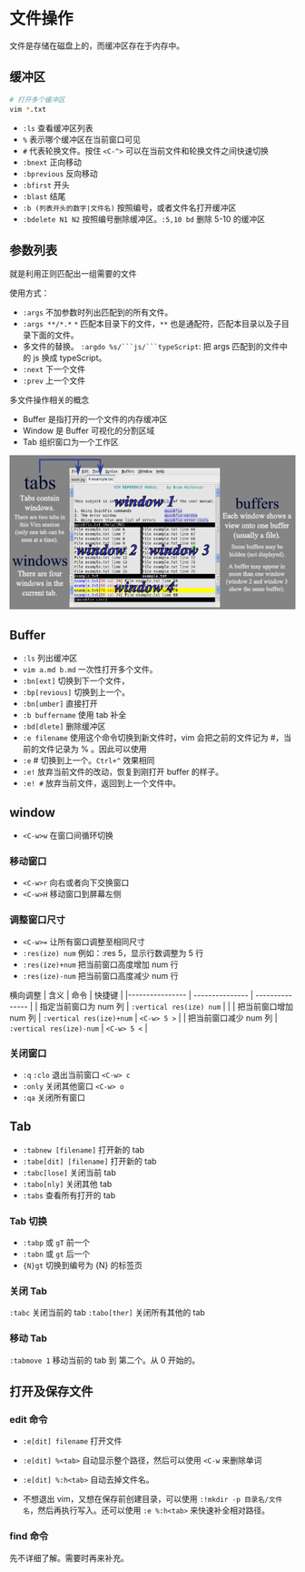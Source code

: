 # 文件操作

文件是存储在磁盘上的，而缓冲区存在于内存中。


## 缓冲区

```bash
# 打开多个缓冲区
vim *.txt
```

* `:ls` 查看缓冲区列表
* `%` 表示哪个缓冲区在当前窗口可见
* `#` 代表轮换文件。按住 `<C-^>` 可以在当前文件和轮换文件之间快速切换
* `:bnext` 正向移动
* `:bprevious` 反向移动
* `:bfirst` 开头
* `:blast` 结尾
* `:b (列表开头的数字|文件名)` 按照编号，或者文件名打开缓冲区
* `:bdelete N1 N2` 按照编号删除缓冲区。`:5,10 bd` 删除 5-10 的缓冲区



## 参数列表

就是利用正则匹配出一组需要的文件

使用方式：
* `:args` 不加参数时列出匹配到的所有文件。
* `:args **/*.*` `*` 匹配本目录下的文件，`**` 也是通配符，匹配本目录以及子目录下面的文件。
* 多文件的替换。 `:argdo %s/```js/```typeScript`: 把 args 匹配到的文件中 的 js 换成 typeScript。
* `:next` 下一个文件
* `:prev` 上一个文件



多文件操作相关的概念

* Buffer 是指打开的一个文件的内存缓冲区
* Window 是 Buffer 可视化的分割区域
* Tab 组织窗口为一个工作区

![Tabs-windows-buffers](./Tabs-windows-buffers.png)


## Buffer

* `:ls` 列出缓冲区
* `vim a.md b.md` 一次性打开多个文件。
* `:bn[ext]` 切换到下一个文件，
* `:bp[revious]` 切换到上一个。
* `:bn[umber]` 直接打开
* `:b buffername` 使用 tab 补全 
* `:bd[dlete]` 删除缓冲区 
* `:e filename` 使用这个命令切换到新文件时，vim 会把之前的文件记为 #，当前的文件记录为 % 。因此可以使用
* `:e` # 切换到上一个。`Ctrl+^` 效果相同
* `:e!` 放弃当前文件的改动，恢复到刚打开 buffer 的样子。
* `:e! #` 放弃当前文件，返回到上一个文件中。



## window

* `<C-w>w` 在窗口间循环切换



### 移动窗口

* `<C-w>r` 向右或者向下交换窗口
* `<C-w>H` 移动窗口到屏幕左侧



### 调整窗口尺寸

* `<C-w>=` 让所有窗口调整至相同尺寸
* `:res(ize) num` 例如：:res 5，显示行数调整为 5 行
* `:res(ize)+num` 把当前窗口高度增加 num 行
* `:res(ize)-num` 把当前窗口高度减少 num 行

横向调整
| 含义    | 命令    | 快捷键    |
|---------------- | --------------- | --------------- |
| 指定当前窗口为 num 列    | `:vertical res(ize) num`    |     |
| 把当前窗口增加 num 列    | `:vertical res(ize)+num`    | `<C-w> 5 >`    |
| 把当前窗口减少 num 列    | `:vertical res(ize)-num`    | `<C-w> 5 <`   |




### 关闭窗口

* `:q` `:clo` 退出当前窗口 `<C-w> c`
* `:only` 关闭其他窗口 `<C-w> o`
* `:qa` 关闭所有窗口



## Tab

* `:tabnew [filename]` 打开新的 tab
* `:tabe[dit] [filename]` 打开新的 tab
* `:tabc[lose]` 关闭当前 tab
* `:tabo[nly]` 关闭其他 tab
* `:tabs` 查看所有打开的 tab


### Tab 切换

* `:tabp` 或 `gT` 前一个
* `:tabn` 或 `gt` 后一个
* `{N}gt` 切换到编号为 {N} 的标签页



### 关闭 Tab

`:tabc` 关闭当前的 tab
`:tabo[ther]` 关闭所有其他的 tab



### 移动 Tab

`:tabmove 1` 移动当前的 tab 到 第二个。从 0 开始的。



## 打开及保存文件

### edit 命令
* `:e[dit] filename` 打开文件
* `:e[dit] %<tab>` 自动显示整个路径，然后可以使用 `<C-w` 来删除单词
* `:e[dit] %:h<tab>` 自动去掉文件名。

* 不想退出 vim，又想在保存前创建目录，可以使用 `:!mkdir -p 目录名/文件名`，然后再执行写入。还可以使用 `:e %:h<tab>` 来快速补全相对路径。

### find 命令
先不详细了解。需要时再来补充。







